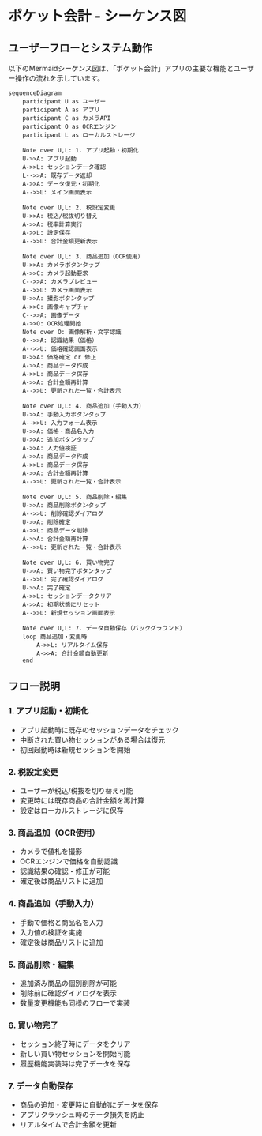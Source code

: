 # ポケット会計 - シーケンス図

## ユーザーフローとシステム動作

以下のMermaidシーケンス図は、「ポケット会計」アプリの主要な機能とユーザー操作の流れを示しています。

```mermaid
sequenceDiagram
    participant U as ユーザー
    participant A as アプリ
    participant C as カメラAPI
    participant O as OCRエンジン
    participant L as ローカルストレージ

    Note over U,L: 1. アプリ起動・初期化
    U->>A: アプリ起動
    A->>L: セッションデータ確認
    L-->>A: 既存データ返却
    A->>A: データ復元・初期化
    A-->>U: メイン画面表示

    Note over U,L: 2. 税設定変更
    U->>A: 税込/税抜切り替え
    A->>A: 税率計算実行
    A->>L: 設定保存
    A-->>U: 合計金額更新表示

    Note over U,L: 3. 商品追加（OCR使用）
    U->>A: カメラボタンタップ
    A->>C: カメラ起動要求
    C-->>A: カメラプレビュー
    A-->>U: カメラ画面表示
    U->>A: 撮影ボタンタップ
    A->>C: 画像キャプチャ
    C-->>A: 画像データ
    A->>O: OCR処理開始
    Note over O: 画像解析・文字認識
    O-->>A: 認識結果（価格）
    A-->>U: 価格確認画面表示
    U->>A: 価格確定 or 修正
    A->>A: 商品データ作成
    A->>L: 商品データ保存
    A->>A: 合計金額再計算
    A-->>U: 更新された一覧・合計表示

    Note over U,L: 4. 商品追加（手動入力）
    U->>A: 手動入力ボタンタップ
    A-->>U: 入力フォーム表示
    U->>A: 価格・商品名入力
    U->>A: 追加ボタンタップ
    A->>A: 入力値検証
    A->>A: 商品データ作成
    A->>L: 商品データ保存
    A->>A: 合計金額再計算
    A-->>U: 更新された一覧・合計表示

    Note over U,L: 5. 商品削除・編集
    U->>A: 商品削除ボタンタップ
    A-->>U: 削除確認ダイアログ
    U->>A: 削除確定
    A->>L: 商品データ削除
    A->>A: 合計金額再計算
    A-->>U: 更新された一覧・合計表示

    Note over U,L: 6. 買い物完了
    U->>A: 買い物完了ボタンタップ
    A-->>U: 完了確認ダイアログ
    U->>A: 完了確定
    A->>L: セッションデータクリア
    A->>A: 初期状態にリセット
    A-->>U: 新規セッション画面表示

    Note over U,L: 7. データ自動保存（バックグラウンド）
    loop 商品追加・変更時
        A->>L: リアルタイム保存
        A->>A: 合計金額自動更新
    end
```

## フロー説明

### 1. アプリ起動・初期化
- アプリ起動時に既存のセッションデータをチェック
- 中断された買い物セッションがある場合は復元
- 初回起動時は新規セッションを開始

### 2. 税設定変更
- ユーザーが税込/税抜を切り替え可能
- 変更時には既存商品の合計金額を再計算
- 設定はローカルストレージに保存

### 3. 商品追加（OCR使用）
- カメラで値札を撮影
- OCRエンジンで価格を自動認識
- 認識結果の確認・修正が可能
- 確定後は商品リストに追加

### 4. 商品追加（手動入力）
- 手動で価格と商品名を入力
- 入力値の検証を実施
- 確定後は商品リストに追加

### 5. 商品削除・編集
- 追加済み商品の個別削除が可能
- 削除前に確認ダイアログを表示
- 数量変更機能も同様のフローで実装

### 6. 買い物完了
- セッション終了時にデータをクリア
- 新しい買い物セッションを開始可能
- 履歴機能実装時は完了データを保存

### 7. データ自動保存
- 商品の追加・変更時に自動的にデータを保存
- アプリクラッシュ時のデータ損失を防止
- リアルタイムで合計金額を更新